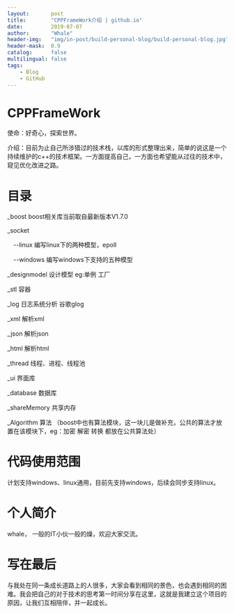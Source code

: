 ```yaml
---
layout:       post
title:        "CPPFrameWork介绍 | github.io"
date:         2019-07-07
author:       "Whale"
header-img:   "img/in-post/build-personal-blog/build-personal-blog.jpg"
header-mask:  0.9
catalog:      false
multilingual: false
tags:
    - Blog
    - GitHub
---
```


# CPPFrameWork
使命：好奇心，探索世界。

介绍：目前为止自己所涉猎过的技术栈，以库的形式整理出来，简单的说这是一个持续维护的c++的技术框架。一方面提高自己，一方面也希望能从过往的技术中，窥见优化改进之路。

# 目录
_boost boost相关库当前取自最新版本V1.7.0

_socket 

&ensp;&ensp;--linux 编写linux下的两种模型，epoll
 
&ensp;&ensp;--windows 编写windows下支持的五种模型 
 
_designmodel 设计模型 eg:单例 工厂 

_stl 容器 

_log  日志系统分析   谷歌glog

_xml 解析xml

_json 解析json

_html 解析html

_thread 线程、进程、线程池 

_ui 界面库

_database 数据库

_shareMemory 共享内存

_Algorithm 算法 （boost中也有算法模块，这一块儿是做补充，公共的算法才放置在该模块下，eg：加密 解密 转换 都放在公共算法处）


# 代码使用范围
计划支持windows、linux通用，目前先支持windows，后续会同步支持linux。

# 个人简介

whale， 一般的IT小伙一般的燥，欢迎大家交流。

# 写在最后
与我处在同一条成长道路上的人很多，大家会看到相同的景色，也会遇到相同的困难。我会把自己的对于技术的思考第一时间分享在这里，这就是我建立这个项目的原因，让我们互相陪伴，并一起成长。






